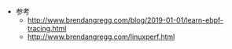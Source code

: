 - 参考
    - http://www.brendangregg.com/blog/2019-01-01/learn-ebpf-tracing.html
    - http://www.brendangregg.com/linuxperf.html